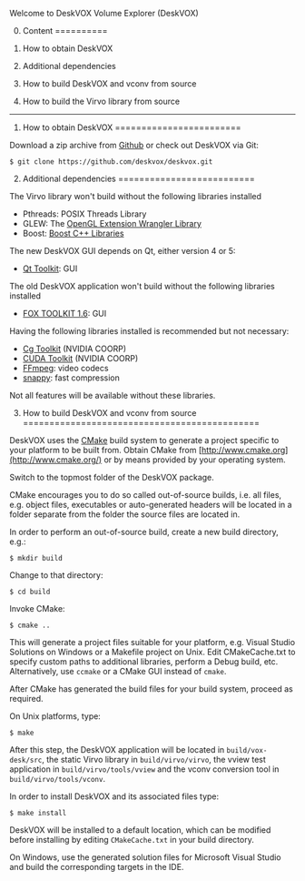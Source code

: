 Welcome to DeskVOX Volume Explorer (DeskVOX)

0. Content
==========

 1. How to obtain DeskVOX
 2. Additional dependencies
 3. How to build DeskVOX and vconv from source
 4. How to build the Virvo library from source

***

1. How to obtain DeskVOX
========================

Download a zip archive from [Github](https://github.com/deskvox/deskvox)
or check out DeskVOX via Git:

    $ git clone https://github.com/deskvox/deskvox.git


2. Additional dependencies
==========================

The Virvo library won't build without the following libraries installed

- Pthreads: POSIX Threads Library
- GLEW: The [OpenGL Extension Wrangler Library](http://glew.sourceforge.net)
- Boost: [Boost C++ Libraries](http://www.boost.org)

The new DeskVOX GUI depends on Qt, either version 4 or 5:

- [Qt Toolkit](http://qt-project.org): GUI

The old DeskVOX application won't build without the following libraries installed

- [FOX TOOLKIT 1.6](http://www.fox-toolkit.org): GUI

Having the following libraries installed is recommended but not necessary:

- [Cg Toolkit](http://developer.nvidia.com/cg-toolkit) (NVIDIA COORP)
- [CUDA Toolkit](http://developer.nvidia.com/category/zone/cuda-zone) (NVIDIA COORP)
- [FFmpeg](http://ffmpeg.org/): video codecs
- [snappy](http://code.google.com/p/snappy/): fast compression

Not all features will be available without these libraries.


3. How to build DeskVOX and vconv from source
=============================================

DeskVOX uses the [CMake](http://www.cmake.org/) build system to generate a
project specific to your platform to be built from. Obtain CMake from
[http://www.cmake.org](http://www.cmake.org/) or by means
provided by your operating system.

Switch to the topmost folder of the DeskVOX package.

CMake encourages you to do so called out-of-source builds, i.e. all files, e.g.
object files, executables or auto-generated headers will be located in a folder
separate from the folder the source files are located in.

In order to perform an out-of-source build, create a new build directory, e.g.:

    $ mkdir build

Change to that directory:

    $ cd build

Invoke CMake:

    $ cmake ..

This will generate a project files suitable for your platform, e.g. Visual
Studio Solutions on Windows or a Makefile project on Unix.
Edit CMakeCache.txt to specify custom paths to additional libraries, perform
a Debug build, etc. Alternatively, use `ccmake` or a CMake GUI instead
of `cmake`.

After CMake has generated the build files for your build system, proceed
as required.

On Unix platforms, type:

    $ make

After this step, the DeskVOX application will be located in `build/vox-desk/src`,
the static Virvo library in `build/virvo/virvo`,
the vview test application in `build/virvo/tools/vview`
and the vconv conversion tool in `build/virvo/tools/vconv`.

In order to install DeskVOX and its associated files type:

    $ make install

DeskVOX will be installed to a default location, which can be modified
before installing by editing `CMakeCache.txt` in your build directory.

On Windows, use the generated solution files for Microsoft Visual Studio
and build the corresponding targets in the IDE.
